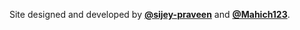 Site designed and developed by <a href="https://github.com/sijey-praveen/"><b>@sijey-praveen</b></a> and <a href="https://github.com/Mahich123"><b>@Mahich123</b></a>.
